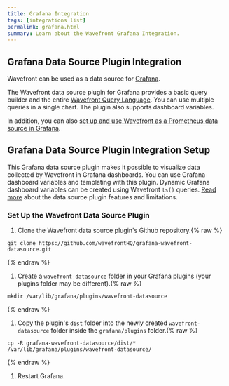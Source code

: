 ```yaml
---
title: Grafana Integration
tags: [integrations list]
permalink: grafana.html
summary: Learn about the Wavefront Grafana Integration.
---
```

## Grafana Data Source Plugin Integration

Wavefront can be used as a data source for [Grafana](https://www.grafana.com).

The Wavefront data source plugin for Grafana provides a basic query builder and the entire 
[Wavefront Query Language](https://docs.wavefront.com/query_language_reference.html). 
You can use multiple queries in a single chart. The plugin also supports dashboard variables.

In addition, you can also [set up and use Wavefront as a Prometheus data source in Grafana](http://docs.wavefront.com/integrations_grafana.html).

## Grafana Data Source Plugin Integration Setup

This Grafana data source plugin makes it possible to visualize data collected by Wavefront in Grafana dashboards. 
You can use Grafana dashboard variables and templating with this plugin. Dynamic Grafana dashboard variables can be 
created using Wavefront `ts()` queries.  [Read more](https://github.com/wavefrontHQ/grafana-wavefront-datasource)
about the data source plugin features and limitations.

### Set Up the Wavefront Data Source Plugin

1. Clone the Wavefront data source plugin's Github repository.{% raw %}
```
git clone https://github.com/wavefrontHQ/grafana-wavefront-datasource.git
```
{% endraw %}
1. Create a `wavefront-datasource` folder in your Grafana plugins (your plugins folder may be different).{% raw %}
```
mkdir /var/lib/grafana/plugins/wavefront-datasource
```
{% endraw %}
1. Copy the plugin's `dist` folder into the newly created `wavefront-datasource` folder inside the `grafana/plugins` folder.{% raw %}
```
cp -R grafana-wavefront-datasource/dist/* /var/lib/grafana/plugins/wavefront-datasource/
```
{% endraw %}
1. Restart Grafana.



